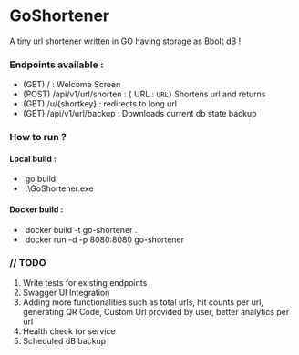 # GoShortener

A tiny url shortener written in GO having storage as Bbolt dB !

### Endpoints available :

- (GET)  / : Welcome Screen
- (POST) /api/v1/url/shorten : { URL : `URL`} Shortens url and returns 
- (GET) /u/{shortkey} : redirects to long url
- (GET) /api/v1/url/backup : Downloads current db state backup

### How to run ?

#### Local build : 

- ​	go build
- ​	.\GoShortener.exe

#### Docker build :

- ​	docker build -t go-shortener .
- ​	docker run -d -p 8080:8080 go-shortener

### //  TODO

1. Write tests for existing endpoints
2. Swagger UI Integration
3. Adding more functionalities such as total urls, hit counts per url, generating QR Code, Custom Url provided by user, better analytics per url
4. Health check for service
5. Scheduled dB backup

